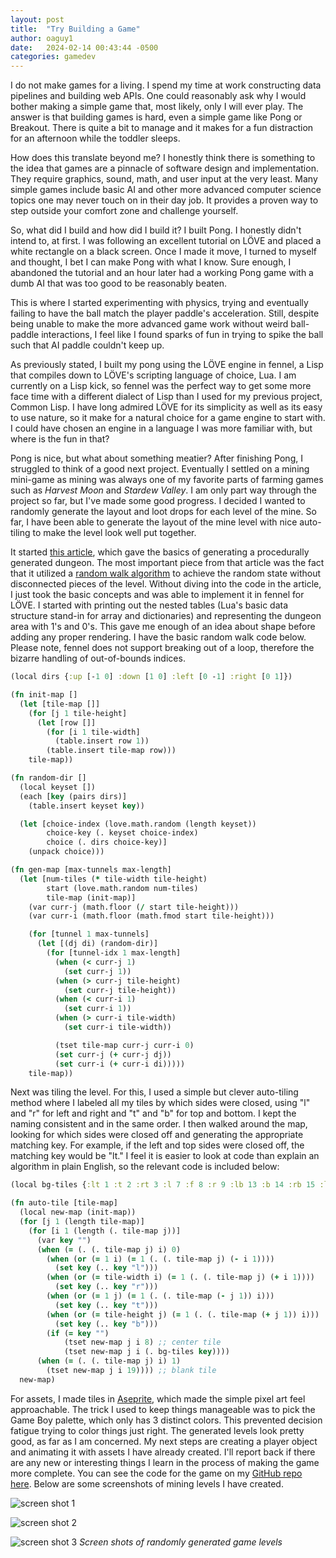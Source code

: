 ```yaml
---
layout: post
title:  "Try Building a Game"
author: oaguy1
date:   2024-02-14 00:43:44 -0500
categories: gamedev
---
```


I do not make games for a living. I spend my time at work constructing data pipelines and building web APIs. One could reasonably ask why I would bother making a simple game that, most likely, only I will ever play. The answer is that building games is hard, even a simple game like Pong or Breakout. There is quite a bit to manage and it makes for a fun distraction for an afternoon while the toddler sleeps.

How does this translate beyond me? I honestly think there is something to the idea that games are a pinnacle of software design and implementation. They require graphics, sound, math, and user input at the very least. Many simple games include basic AI and other more advanced computer science topics one may never touch on in their day job. It provides a proven way to step outside your comfort zone and challenge yourself.

So, what did I build and how did I build it? I built Pong. I honestly didn't intend to, at first. I was following an excellent tutorial on LÖVE and placed a white rectangle on a black screen. Once I made it move, I turned to myself and thought, I bet I can make Pong with what I know. Sure enough, I abandoned the tutorial and an hour later had a working Pong game with a dumb AI that was too good to be reasonably beaten.

This is where I started experimenting with physics, trying and eventually failing to have the ball match the player paddle's acceleration. Still, despite being unable to make the more advanced game work without weird ball-paddle interactions, I feel like I found sparks of fun in trying to spike the ball such that AI paddle couldn't keep up.

As previously stated, I built my pong using the LÖVE engine in fennel, a Lisp that compiles down to LÖVE's scripting language of choice, Lua. I am currently on a Lisp kick, so fennel was the perfect way to get some more face time with a different dialect of Lisp than I used for my previous project, Common Lisp. I have long admired LÖVE for its simplicity as well as its easy to use nature, so it make for a natural choice for a game engine to start with. I could have chosen an engine in a language I was more familiar with, but where is the fun in that?

Pong is nice, but what about something meatier? After finishing Pong, I struggled to think of a good next project. Eventually I settled on a mining mini-game as mining was always one of my favorite parts of farming games such as *Harvest Moon* and *Stardew Valley*. I am only part way through the project so far, but I've made some good progress. I decided I wanted to randomly generate the layout and loot drops for each level of the mine. So far, I have been able to generate the layout of the mine level with nice auto-tiling to make the level look well put together.

It started [this article](https://www.freecodecamp.org/news/how-to-make-your-own-procedural-dungeon-map-generator-using-the-random-walk-algorithm-e0085c8aa9a/?fbclid=IwAR2nikCsf9X3MSNZb-c9zfeJvF9heHoX7ksAYNAKNZJ_yHV-tEimo9FcKlw), which gave the basics of generating a procedurally generated dungeon. The most important piece from that article was the fact that it utilized a [random walk algorithm](https://en.wikipedia.org/wiki/Random_walk) to achieve the random state without disconnected pieces of the level. Without diving into the code in the article, I just took the basic concepts and was able to implement it in fennel for LÖVE. I started with printing out the nested tables (Lua's basic data structure stand-in for array and dictionaries) and representing the dungeon area with 1's and 0's. This gave me enough of an idea about shape before adding any proper rendering. I have the basic random walk code below. Please note, fennel does not support breaking out of a loop, therefore the bizarre handling of out-of-bounds indices.

```clojure
(local dirs {:up [-1 0] :down [1 0] :left [0 -1] :right [0 1]})

(fn init-map []
  (let [tile-map []]
    (for [j 1 tile-height]
      (let [row []]
        (for [i 1 tile-width]
          (table.insert row 1))
        (table.insert tile-map row)))
    tile-map))

(fn random-dir []
  (local keyset [])
  (each [key (pairs dirs)]
    (table.insert keyset key))

  (let [choice-index (love.math.random (length keyset))
        choice-key (. keyset choice-index)
        choice (. dirs choice-key)]
    (unpack choice)))

(fn gen-map [max-tunnels max-length]
  (let [num-tiles (* tile-width tile-height)
        start (love.math.random num-tiles)
        tile-map (init-map)]
    (var curr-j (math.floor (/ start tile-height)))
    (var curr-i (math.floor (math.fmod start tile-height)))

    (for [tunnel 1 max-tunnels]
      (let [(dj di) (random-dir)]
        (for [tunnel-idx 1 max-length]
          (when (< curr-j 1)
            (set curr-j 1))
          (when (> curr-j tile-height)
            (set curr-j tile-height))
          (when (< curr-i 1)
            (set curr-i 1))
          (when (> curr-i tile-width)
            (set curr-i tile-width))

          (tset tile-map curr-j curr-i 0)
          (set curr-j (+ curr-j dj))
          (set curr-i (+ curr-i di)))))
    tile-map))
```
Next was tiling the level. For this, I used a simple but clever auto-tiling method where I labeled all my tiles by which sides were closed, using "l" and "r" for left and right and "t" and "b" for top and bottom. I kept the naming consistent and in the same order. I then walked around the map, looking for which sides were closed off and generating the appropriate matching key. For example, if the left and top sides were closed off, the matching key would be "lt." I feel it is easier to look at code than explain an algorithm in plain English, so the relevant code is included below:

```clojure
(local bg-tiles {:lt 1 :t 2 :rt 3 :l 7 :f 8 :r 9 :lb 13 :b 14 :rb 15 :lr 20 :tb 22 :lrt 28 :lrb 29 :ltb 30 :rtb 31 :lrtb 32})

(fn auto-tile [tile-map]
  (local new-map (init-map))
  (for [j 1 (length tile-map)]
    (for [i 1 (length (. tile-map j))]
      (var key "")
      (when (= (. (. tile-map j) i) 0)
        (when (or (= 1 i) (= 1 (. (. tile-map j) (- i 1))))
          (set key (.. key "l")))
        (when (or (= tile-width i) (= 1 (. (. tile-map j) (+ i 1))))
          (set key (.. key "r")))
        (when (or (= 1 j) (= 1 (. (. tile-map (- j 1)) i)))
          (set key (.. key "t")))
        (when (or (= tile-height j) (= 1 (. (. tile-map (+ j 1)) i)))
          (set key (.. key "b")))
        (if (= key "")
            (tset new-map j i 8) ;; center tile
            (tset new-map j i (. bg-tiles key))))
      (when (= (. (. tile-map j) i) 1)
        (tset new-map j i 19)))) ;; blank tile
  new-map)
```

For assets, I made tiles in [Aseprite](https://www.aseprite.org), which made the simple pixel art feel approachable. The trick I used to keep things manageable was to pick the Game Boy palette, which only has 3 distinct colors. This prevented decision fatigue trying to color things just right. The generated levels look pretty good, as far as I am concerned. My next steps are creating a player object and animating it with assets I have already created. I'll report back if there are any new or interesting things I learn in the process of making the game more complete. You can see the code for the game on my [GitHub repo here](https://github.com/oaguy1/mini-miner/tree/main). Below are some screenshots of mining levels I have created.

![screen shot 1](/assets/img/miniminer1.png)

![screen shot 2](/assets/img/miniminer2.png)

![screen shot 3](/assets/img/miniminer3.png)
_Screen shots of randomly generated game levels_
